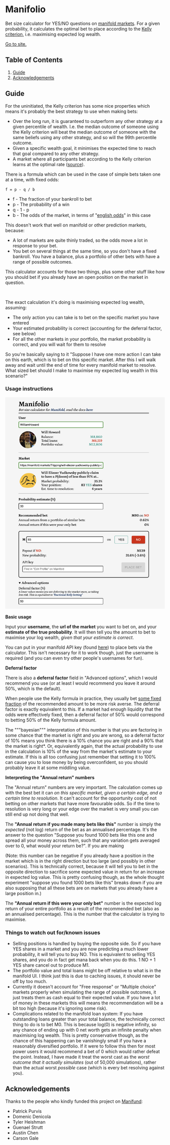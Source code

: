 # Manifolio

Bet size calculator for YES/NO questions on [manifold markets](https://manifold.markets/). For a given probability, it calculates the optimal bet to place according to the [Kelly criterion](https://en.wikipedia.org/wiki/Kelly_criterion), i.e. maximising expected log wealth.

[Go to site.](https://manifol.io/)

## Table of Contents
1. [Guide](#guide)
2. [Acknowledgements](#acknowledgements)

## Guide

For the uninitiated, the Kelly criterion has some nice properties which means it's probably the best strategy to use when making bets:

- Over the long run, it is guaranteed to outperform any other strategy at a given percentile of wealth. I.e. the median outcome of someone using the Kelly criterion will beat the median outcome of someone with the same beliefs using any other strategy, and so will the 99th percentile outcome.
- Given a specific wealth goal, it minimises the expected time to reach that goal compared to any other strategy.
- A market where all participants bet according to the Kelly criterion learns at the optimal rate ([source](https://people.cs.umass.edu/~wallach/workshops/nips2011css/papers/Beygelzimer.pdf)).

There is a formula which can be used in the case of simple bets taken one at a time, with fixed odds:
```
f = p - q / b
```
 - f - The fraction of your bankroll to bet
 - p - The probability of a win
 - q - 1 - p
 - b - The odds of the market, in terms of "[english odds](https://www.investopedia.com/articles/investing/042115/betting-basics-fractional-decimal-american-moneyline-odds.asp)" in this case

This doesn't work that well on manifold or other prediction markets, because:
 - A lot of markets are quite thinly traded, so the odds move a lot in response to your bet.
 - You bet on several things at the same time, so you don't have a fixed bankroll. You have a balance, plus a portfolio of other bets with have a range of possible outcomes.

This calculator accounts for those two things, plus some other stuff like how you should bet if you already have an open position on the market in question.

<br/>

The exact calculation it's doing is maximising expected log wealth, assuming:
 - The only action you can take is to bet on the specific market you have entered
 - Your estimated probability is correct (accounting for the deferral factor, see below)
 - For all the other markets in your portfolio, the market probability is correct, and you will wait for them to resolve

So you're basically saying to it "Suppose I have one more action I can take on this earth, which is to bet on this specific market. After this I will walk away and wait until the end of time for every manifold market to resolve. What sized bet should I make to maximise my expected log wealth in this scenario?"

### Usage instructions

![Manifolio Screenshot](images/screenshot.png)

**Basic usage**

Input your **username**, the **url of the market** you want to bet on, and your **estimate of the true probability**. It will then tell you the amount to bet to maximise your log wealth, _given that your estimate is correct_.

You can put in your manifold API key (found [here](https://manifold.markets/profile)) to place bets via the calculator. This isn't necessary for it to work though, just the username is required (and you can even try other people's usernames for fun).

**Deferral factor**

There is also a **deferral factor** field in "Advanced options", which I would recommend you use (or at least I would recommend you leave it around 50%, which is the default).

When people use the Kelly formula in practice, they usually bet [some fixed fraction](https://www.lesswrong.com/posts/TNWnK9g2EeRnQA8Dg/never-go-full-kelly) of the recommended amount to be more risk averse. The deferral factor is exactly equivalent to this. If a market had enough liquidity that the odds were effectively fixed, then a deferral factor of 50% would correspond to betting 50% of the Kelly formula amount.

The """bayesian""" interpretation of this number is that you are factoring in some chance that the market is right and you are wrong, so a deferral factor of 10% means you think there is a 10% chance you are right and a 90% that the market is right*. Or, equivalently again, that the actual probability to use in the calculation is 10% of the way from the market's estimate to your estimate. If this is all too confusing just remember that setting it to 100% can cause you to lose money by being overconfident, so you should probably leave it at some middling value.

**Interpreting the "Annual return" numbers**

The "Annual return" numbers are very important. The calculation comes up with the best bet it can _on this specific market, given a certain edge, and a certain time to resolution_. It can't account for the opportunity cost of not betting on other markets that have more favourable odds. So if the time to resolution is very long or your edge over the market is very small you can still end up not doing that well.

The **"Annual return if you made many bets like this"** number is simply the _expected_ (not log) return of the bet as an annualised percentage. It's the answer to the question "Suppose you found 1000 bets like this one and spread all your money across them, such that any variation gets averaged over to 0, what would your return be?". If you are making 

(Note: this number can be negative if you already have a position in the market which is in the right direction but too large (and possibly in other scenarios). This is technically correct, because it will tell you to bet in the opposite direction to sacrifice some expected value in return for an increase in expected log value. This is pretty confusing though, as the whole thought experiment "suppose you found 1000 bets like this" breaks down if you are also supposing that all these bets are on markets that you already have a large position in.)

The **"Annual return if this were your only bet"** number is the expected log return of your entire portfolio as a result of the recommended bet (also as an annualised percentage). This is the number that the calculator is trying to maximise.

### Things to watch out for/known issues

 - Selling positions is handled by buying the opposite side. So if you have YES shares in a market and you are now predicting a much lower probability, it will tell you to buy NO. This is equivalent to selling YES shares, and you do in fact get mana back when you do this. 1 NO + 1 YES share cancel out to produce M1.
 - The portfolio value and total loans might be off relative to what is in the manifold UI. I think just this is due to caching issues, it should never be off by too much.
 - Currently it doesn't account for "Free response" or "Multiple choice" markets properly when simulating the range of possible outcomes, it just treats them as cash equal to their expected value. If you have a lot of money in these markets this will means the recommendation will be a bit too high (because it's ignoring some risk).
 - Complications related to the manifold loan system: If you have outstanding loans greater than your total balance, the technically correct thing to do is to bet M0. This is because log(0) is negative infinity, so any chance of ending up with 0 net worth gets an infinite penalty when maximising log wealth. This is pretty conservative though, as the chance of this happening can be vanishingly small if you have a reasonably diversified portfolio. If it were to follow this then for most power users it would recommend a bet of 0 which would rather defeat the point. Instead, I have made it treat the worst cast as the _worst outcome that it actually simulates_ (out of 50,000 simulations), rather than the actual worst _possible_ case (which is every bet resolving against you).

<!-- ## Local setup

You can run the site locally like so:
```bash
git clone https://github.com/Will-Howard/manifolio.git
cd manifolio/manifolio-ui
yarn install
yarn dev
```

There are just two environment variables you might want to set (in a `.env` file or otherwise):
```
NEXT_PUBLIC_LOG_LEVEL=debug # "debug" | "info" | "warn" | "error", not yet used very consistently
NEXT_PUBLIC_MANIFOLD_API_URL=http://localhost:3000 # or e.g. https://dev.manifold.markets
```

These are the `node` and `yarn` versions I'm using in case you run into trouble:
```bash
$ node -v
v19.8.1
$ yarn -v
1.22.19
``` -->

## Acknowledgements

Thanks to the people who kindly funded this project on [Manifund](https://manifund.org/projects/a-tool-for-making-well-sized-kelly-optimal-bets-on-manifold?tab=shareholders):
 - Patrick Purvis
 - Domenic Denicola
 - Tyler Heishman
 - Guenael Strutt
 - Austin Chen
 - Carson Gale

